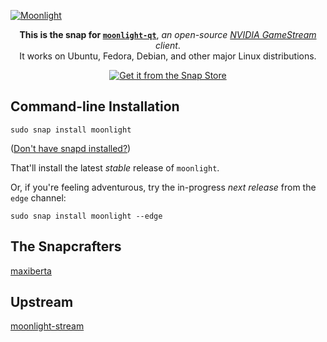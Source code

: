[![Moonlight](https://snapcraft.io/moonlight/badge.svg)](https://snapcraft.io/moonlight)

<p align="center">
  <b>This is the snap for <a href="https://github.com/moonlight-stream/moonlight-qt"><code>moonlight-qt</code></a></b>, <i>an open-source <a href="https://www.nvidia.com/en-us/shield/games/gamestream/">NVIDIA GameStream</a> client</i>.
  <br/>
  It works on Ubuntu, Fedora, Debian, and other major Linux distributions.
</p>

<p align="center">
  <a href="https://snapcraft.io/moonlight"><img src="https://raw.githubusercontent.com/snapcore/snap-store-badges/master/EN/%5BEN%5D-snap-store-black.png" alt="Get it from the Snap Store"></a>
</p>

<!-- Uncomment and modify this when you are provided a build status badge
<p align="center">
<a href="https://build.snapcraft.io/user/snapcrafters/fork-and-rename-me"><img src="https://build.snapcraft.io/badge/snapcrafters/fork-and-rename-me.svg" alt="Snap Status"></a>
</p>
-->

## Command-line Installation

    sudo snap install moonlight

([Don't have snapd installed?](https://snapcraft.io/docs/core/install))

That'll install the latest _stable_ release of `moonlight`.

Or, if you're feeling adventurous, try the in-progress _next release_ from the `edge` channel:

    sudo snap install moonlight --edge

## The Snapcrafters

[maxiberta](https://github.com/maxiberta/)

## Upstream

[moonlight-stream](https://github.com/moonlight-stream)
